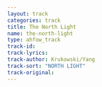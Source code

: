 ```yaml
---
layout: track
categories: track
title: The North Light
name: the-north-light
type: ahfow_track
track-id: 
track-lyrics: 
track-author: Krukowski/Yang
track-sort: "NORTH LIGHT"
track-original: 
---
```

